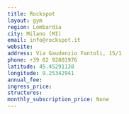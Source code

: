 ```yaml
---
title: Rockspot
layout: gym
region: Lombardia
city: Milano (MI)
email: info@rockspot.it
website: 
address: Via Gaudenzio Fantoli, 15/1
phone: +39 02 92801976
latitude: 45.45291138
longitude: 9.25342941
annual_fee: 
ingress_price: 
structures: 
monthly_subscription_price: None
---
```


